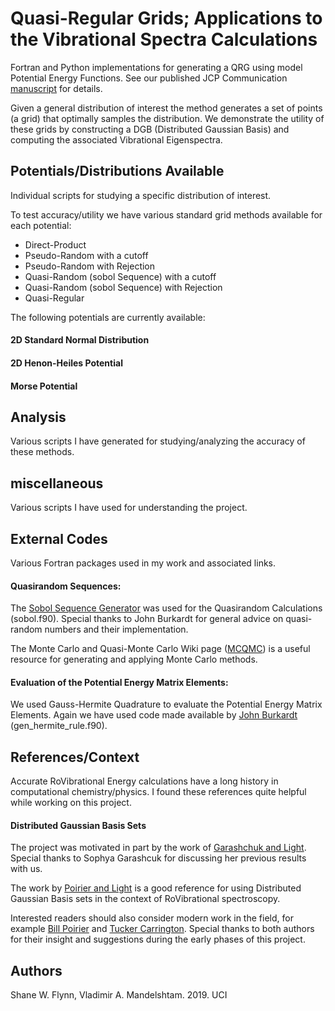 # Quasi-Regular Grids; Applications to the Vibrational Spectra Calculations
Fortran and Python implementations for generating a QRG using model Potential
Energy Functions.
See our published JCP Communication [manuscript](https://doi.org/10.1063/1.5134677) for details.

Given a general distribution of interest the method generates a set of points
(a grid) that optimally samples the distribution.
We demonstrate the utility of these grids by constructing a DGB
(Distributed Gaussian Basis) and computing the associated Vibrational
Eigenspectra.

## Potentials/Distributions Available
Individual scripts for studying a specific distribution of interest.

To test accuracy/utility we have various standard grid methods available for
each potential:
* Direct-Product
* Pseudo-Random with a cutoff
* Pseudo-Random with Rejection
* Quasi-Random (sobol Sequence) with a cutoff
* Quasi-Random (sobol Sequence) with Rejection
* Quasi-Regular

The following potentials are currently available:
#### 2D Standard Normal Distribution
#### 2D Henon-Heiles Potential
#### Morse Potential

## Analysis
Various scripts I have generated for studying/analyzing the accuracy of these
methods.

## miscellaneous
Various scripts I have used for understanding the project.

## External Codes
Various Fortran packages used in my work and associated links.

#### Quasirandom Sequences:
The [Sobol Sequence Generator](https://people.sc.fsu.edu/~jburkardt/f_src/sobol/sobol.html) was used for the Quasirandom Calculations (sobol.f90).
Special thanks to John Burkardt for general advice on quasi-random numbers and
their implementation.

The Monte Carlo and Quasi-Monte Carlo Wiki page ([MCQMC](http://roth.cs.kuleuven.be/wiki/Main_Page)) is a useful resource for generating and applying Monte Carlo methods.

#### Evaluation of the Potential Energy Matrix Elements:
We used Gauss-Hermite Quadrature to evaluate the Potential Energy Matrix
Elements.
Again we have used code made available by [John Burkardt](https://people.sc.fsu.edu/~jburkardt/f_src/gen_hermite_rule/gen_hermite_rule.html)
(gen_hermite_rule.f90).

## References/Context
Accurate RoVibrational Energy calculations have a long history in computational
chemistry/physics.
I found these references quite helpful while working on this project.

#### Distributed Gaussian Basis Sets
The project was motivated in part by the work of [Garashchuk and Light](https://aip.scitation.org/doi/abs/10.1063/1.1348022).
Special thanks to Sophya Garashcuk for discussing her previous results with us.

The work by [Poirier and Light](https://aip.scitation.org/doi/abs/10.1063/1.481787) is a good reference for using Distributed Gaussian Basis sets in the
context of RoVibrational spectroscopy.

Interested readers should also consider modern work in the field, for example
[Bill Poirier](https://aip.scitation.org/doi/full/10.1063/1.4769402) and
[Tucker Carrington](https://aip.scitation.org/doi/full/10.1063/1.3246593).
Special thanks to both authors for their insight and suggestions during the
early phases of this project.

## Authors
Shane W. Flynn, Vladimir A. Mandelshtam. 2019. UCI
